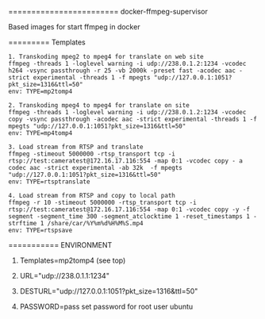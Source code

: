 ========================
docker-ffmpeg-supervisor

Based images for start ffmpeg in docker

=========
Templates

	1. Transkoding mpeg2 to mpeg4 for translate on web site
	ffmpeg -threads 1 -loglevel warning -i udp://238.0.1.2:1234 -vcodec h264 -vsync passthrough -r 25 -vb 2000k -preset fast -acodec aac -strict experimental -threads 1 -f mpegts "udp://127.0.0.1:1051?pkt_size=1316&ttl=50"
	env: TYPE=mp2tomp4

	2. Transkoding mpeg4 to mpeg4 for translate on site
	ffmpeg -threads 1 -loglevel warning -i udp://238.0.1.2:1234 -vcodec copy -vsync passthrough -acodec aac -strict experimental -threads 1 -f mpegts "udp://127.0.0.1:1051?pkt_size=1316&ttl=50"
	env: TYPE=mp4tomp4

	3. Load stream from RTSP and translate
	ffmpeg -stimeout 5000000 -rtsp_transport tcp -i rtsp://test:cameratest@172.16.17.116:554 -map 0:1 -vcodec copy - a codec aac -strict experimental -ab 32k  -f mpegts "udp://127.0.0.1:1051?pkt_size=1316&ttl=50"
	env: TYPE=rtsptranslate

	4. Load stream from RTSP and copy to local path
	ffmpeg -r 10 -stimeout 5000000 -rtsp_transport tcp -i rtsp://test:cameratest@172.16.17.116:554 -map 0:1 -vcodec copy -y -f segment -segment_time 300 -segment_atclocktime 1 -reset_timestamps 1 -strftime 1 /share/car/%Y%m%d%H%M%S.mp4	
	env: TYPE=rtspsave

===========
ENVIRONMENT

1. Templates=mp2tomp4 (see top)

2. URL="udp://238.0.1.1:1234"

3. DESTURL="udp://127.0.0.1:1051?pkt_size=1316&ttl=50"

4. PASSWORD=pass set password for root user ubuntu
